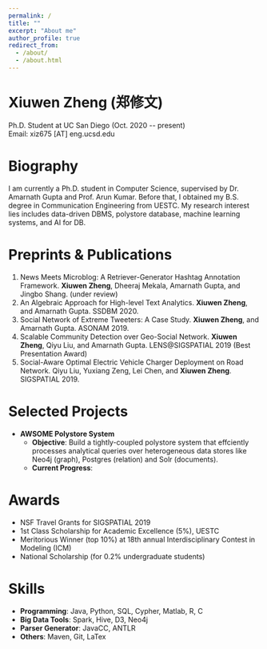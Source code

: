 ```yaml
---
permalink: /
title: ""
excerpt: "About me"
author_profile: true
redirect_from: 
  - /about/
  - /about.html
---
```


Xiuwen Zheng (郑修文)
=====
Ph.D. Student at UC San Diego (Oct. 2020 -- present)\
Email: xiz675 [AT] eng.ucsd.edu

Biography
======
I am currently a Ph.D. student in Computer Science, supervised by Dr. Amarnath Gupta and Prof. Arun Kumar. Before that, I obtained my B.S. degree in Communication Engineering from UESTC. My research interest lies includes data-driven DBMS, polystore database, machine learning systems, and AI for DB. 
  
Preprints & Publications
======
1. News Meets Microblog: A Retriever-Generator Hashtag Annotation Framework. **Xiuwen Zheng**, Dheeraj Mekala, Amarnath Gupta, and Jingbo Shang. (under review)
1. An Algebraic Approach for High-level Text Analytics. **Xiuwen Zheng**, and Amarnath Gupta. SSDBM 2020.
1. Social Network of Extreme Tweeters: A Case Study. **Xiuwen Zheng**, and Amarnath Gupta. ASONAM 2019.
1. Scalable Community Detection over Geo-Social Network. **Xiuwen Zheng**, Qiyu Liu, and Amarnath Gupta. LENS@SIGSPATIAL 2019 (Best Presentation Award)
1. Social-Aware Optimal Electric Vehicle Charger Deployment on Road Network. Qiyu Liu, Yuxiang Zeng, Lei Chen, and **Xiuwen Zheng**. SIGSPATIAL 2019.


Selected Projects
======
* **AWSOME Polystore System**
  - **Objective**: Build a tightly-coupled polystore system that effciently processes analytical queries over heterogeneous data stores like Neo4j (graph), Postgres (relation) and Solr (documents).
  - **Current Progress**:


Awards
======
* NSF Travel Grants for SIGSPATIAL 2019
* 1st Class Scholarship for Academic Excellence (5%), UESTC
* Meritorious Winner (top 10%) at 18th annual Interdisciplinary Contest in Modeling (ICM)
* National Scholarship (for 0.2% undergraduate students)

Skills
======
* **Programming**: Java, Python, SQL, Cypher, Matlab, R, C
* **Big Data Tools**: Spark, Hive, D3, Neo4j
* **Parser Generator**: JavaCC, ANTLR
* **Others**: Maven, Git, LaTex
